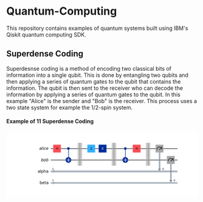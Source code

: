 # Quantum-Computing
This repository contains examples of quantum systems built using IBM's Qiskit quantum computing SDK.


## Superdense Coding

Superdesnse coding is a method of encoding two classical bits of information into a single qubit. This is done by entangling two qubits and then applying a series of quantum gates to the qubit that contains the information. The qubit is then sent to the receiver who can decode the information by applying a series of quantum gates to the qubit.
In this example "Alice" is the sender and "Bob" is the receiver. This process uses a two state system for example the 1/2-spin system. 


#### Example of 11 Superdense Coding
![Example of 11 Superdense Coding](src/11.png)
